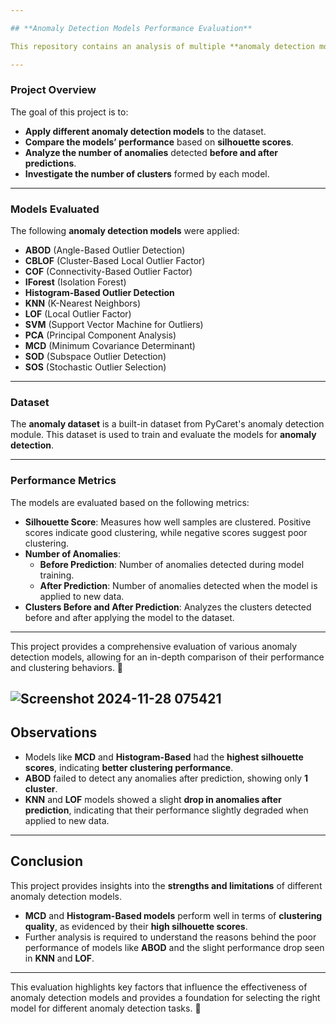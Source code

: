 ```yaml
---

## **Anomaly Detection Models Performance Evaluation**

This repository contains an analysis of multiple **anomaly detection models** applied to the PyCaret anomaly dataset. The project aims to **evaluate and compare** the performance of various models in identifying anomalies and clustering behavior before and after prediction.

---
```


### **Project Overview**

The goal of this project is to:

- **Apply different anomaly detection models** to the dataset.
- **Compare the models’ performance** based on **silhouette scores**.
- **Analyze the number of anomalies** detected **before and after predictions**.
- **Investigate the number of clusters** formed by each model.

---

### **Models Evaluated**

The following **anomaly detection models** were applied:

- **ABOD** (Angle-Based Outlier Detection)  
- **CBLOF** (Cluster-Based Local Outlier Factor)  
- **COF** (Connectivity-Based Outlier Factor)  
- **IForest** (Isolation Forest)  
- **Histogram-Based Outlier Detection**  
- **KNN** (K-Nearest Neighbors)  
- **LOF** (Local Outlier Factor)  
- **SVM** (Support Vector Machine for Outliers)  
- **PCA** (Principal Component Analysis)  
- **MCD** (Minimum Covariance Determinant)  
- **SOD** (Subspace Outlier Detection)  
- **SOS** (Stochastic Outlier Selection)

---

### **Dataset**

The **anomaly dataset** is a built-in dataset from PyCaret's anomaly detection module. This dataset is used to train and evaluate the models for **anomaly detection**.

---

### **Performance Metrics**

The models are evaluated based on the following metrics:

- **Silhouette Score**: Measures how well samples are clustered. Positive scores indicate good clustering, while negative scores suggest poor clustering.  
- **Number of Anomalies**:  
   - **Before Prediction**: Number of anomalies detected during model training.  
   - **After Prediction**: Number of anomalies detected when the model is applied to new data.  
- **Clusters Before and After Prediction**: Analyzes the clusters detected before and after applying the model to the dataset.

---

This project provides a comprehensive evaluation of various anomaly detection models, allowing for an in-depth comparison of their performance and clustering behaviors. 🚀


![Screenshot 2024-11-28 075421](https://github.com/user-attachments/assets/79196dd7-d858-4b22-a34f-9ef8d6a0db16)
---

## **Observations**

- Models like **MCD** and **Histogram-Based** had the **highest silhouette scores**, indicating **better clustering performance**.
- **ABOD** failed to detect any anomalies after prediction, showing only **1 cluster**.
- **KNN** and **LOF** models showed a slight **drop in anomalies after prediction**, indicating that their performance slightly degraded when applied to new data.

---

## **Conclusion**

This project provides insights into the **strengths and limitations** of different anomaly detection models.  
- **MCD** and **Histogram-Based models** perform well in terms of **clustering quality**, as evidenced by their **high silhouette scores**.
- Further analysis is required to understand the reasons behind the poor performance of models like **ABOD** and the slight performance drop seen in **KNN** and **LOF**.

---

This evaluation highlights key factors that influence the effectiveness of anomaly detection models and provides a foundation for selecting the right model for different anomaly detection tasks. 🚀
